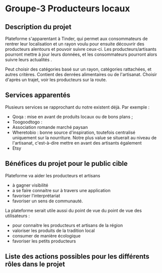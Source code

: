 # Groupe-3 Producteurs locaux

## Description du projet

Plateforme s'apparentant à Tinder, qui permet aux consommateurs de rentrer leur localisation et un rayon voulu pour ensuite découvrir des producteurs alentours et pouvoir suivre ceux-ci. Les producteurs/artisants pourront mettre à jour leurs données, et les consommateurs pourront alors suivre leurs actualités . 

Peut choisir des catégories basé sur un rayon, catégories rattachées, et autres critères. Contient des denrées alimentaires ou de l'artisanat. Choisir d'après un trajet, voir les producteurs sur la route. 

## Services apparentés
Plusieurs services se rapprochant du notre existent déjà. Par exemple : 
- Qoqa : mise en avant de produits locaux ou de bons plans ; 
- Toogoodtogo : 
- Association romande marché paysan 
- Wheretobio : bonne source d'inspiration, toutefois centralisé uniquement sur la nourriture. Notre plus value se situerait au niveau de l'artisanat, c'est-à-dire mettre en avant des artisants également 
- Etsy


##  Bénéfices du projet pour le public cible
Plateforme va aider les producteurs et artisans 
 - à gagner visibilité
 - a se faire connaitre sur à travers une application
 - favoriser l’interprétariat
 - favoriser un sens de communauté.

La plateforme serait utile aussi du point de vue du point de vue des utilisateurs :
 - pour connaitre les producteurs et artisans de la région
 - valoriser les produits de la tradition local
 - consumer de manière écologique 
 - favoriser les petits producteurs


## Liste des actions possibles pour les différents rôles dans le projet 
